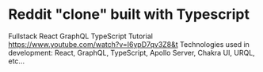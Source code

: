 # Reddit "clone" built with Typescript
Fullstack React GraphQL TypeScript Tutorial  https://www.youtube.com/watch?v=I6ypD7qv3Z8&t
Technologies used in development: React, GraphQL, TypeScript, Apollo Server, Chakra UI, URQL, etc...
